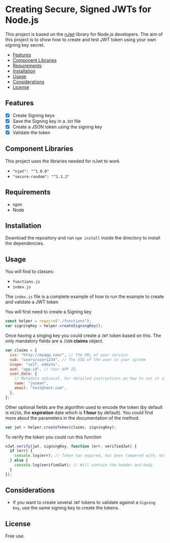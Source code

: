# Creating Secure, Signed JWTs for Node.js

This project is based on the [nJwt](https://github.com/jwtk/njwt) library for Node.js developers.
The aim of this project is to show how to create and test JWT token using your own signing key secret.

- [Features](#features)
- [Component Libraries](#component-libraries)
- [Requirements](#requirements)
- [Installation](#installation)
- [Usage](#usage)
- [Considerations](#considerations)
- [License](#license)

## Features

- [x] Create Signing keys
- [x] Save the Signing key in a .txt file
- [x] Create a JSON token using the signing key
- [x] Validate the token

## Component Libraries

This project uses the libraries needed for nJwt to work

- `"njwt": "^1.0.0"`
- `"secure-random": "^1.1.2"`

## Requirements

- npm
- Node

## Installation

Download the repository and run `npm install` inside the directory to install the dependencies.

## Usage

You will find to classes:

- `functions.js`
- `index.js`

The `index.js` file is a complete example of how to run the example to create and validate a JWT token

You will first need to create a Signing key

```js
const helper = require("./functions");
var signingKey = helper.createSigningKey();
```

Once having a singing key you could create a `JWT` token based on this. The only mandatory fields are a `JSON` **claims** object.

```js
var claims = {
  iss: "http://myapp.com/", // The URL of your service
  sub: "users/user1234", // The UID of the user in your system
  scope: "self, admins",
  aud: "app-id", // Your APP ID,
  user_data: {
    // Metadata optional. For detailed instructions on how to set it in the UI, click here: https://www.mongodb.com/docs/atlas/app-services/authentication/custom-jwt/#metadata-fields
    name: "josman",
    email: "test@test.com",
  },
};
```

Other optional fields are the algorithm used to encode the token (by default is `HS256`, the **expiration** date which is **1 hour** by default). You could find more about the parameters in the documentation of the method.

```js
var jwt = helper.createToken(claims, signingKey);
```

To verify the token you could run this function

```js
nJwt.verify(jwt, signingKey, function (err, verifiedJwt) {
  if (err) {
    console.log(err); // Token has expired, has been tampered with, etc
  } else {
    console.log(verifiedJwt); // Will contain the header and body
  }
});
```

## Considerations

- If you want to create several `JWT` tokens to validate against a `Signing Key`, use the same signing key to create the tokens.

## License

Free use.
